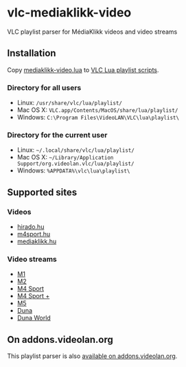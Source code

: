 # vlc-mediaklikk-video
VLC playlist parser for MédiaKlikk videos and video streams

## Installation
Copy [mediaklikk-video.lua](mediaklikk-video.lua) to [VLC Lua playlist scripts](https://wiki.videolan.org/Documentation:Building_Lua_Playlist_Scripts/#Introduction).

### Directory for all users
* Linux: `/usr/share/vlc/lua/playlist/`
* Mac OS X: `VLC.app/Contents/MacOS/share/lua/playlist/`
* Windows: `C:\Program Files\VideoLAN\VLC\lua\playlist\`

### Directory for the current user
* Linux: `~/.local/share/vlc/lua/playlist/`
* Mac OS X: `~/Library/Application Support/org.videolan.vlc/lua/playlist/`
* Windows: `%APPDATA%\vlc\lua\playlist\`

## Supported sites

### Videos
* [hirado.hu](https://www.hirado.hu/)
* [m4sport.hu](https://www.m4sport.hu/)
* [mediaklikk.hu](https://www.mediaklikk.hu/)

### Video streams
* [M1](https://hirado.hu/elo/m1)
* [M2](https://www.mediaklikk.hu/m2-elo)
* [M4 Sport](https://m4sport.hu/elo/mtv4live)
* [M4 Sport +](https://m4sport.hu/elo/mtv4plus)
* [M5](https://www.mediaklikk.hu/m5-elo)
* [Duna](https://www.mediaklikk.hu/duna-elo)
* [Duna World](https://www.mediaklikk.hu/duna-world-elo)

## On addons.videolan.org

This playlist parser is also [available on addons.videolan.org](https://addons.videolan.org/p/1190582/).
